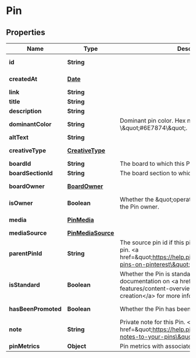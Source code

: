 

# Pin

## Properties

Name | Type | Description | Notes
------------ | ------------- | ------------- | -------------
**id** | **String** |  |  [optional] [readonly]
**createdAt** | [**Date**](Date.md) |  |  [optional] [readonly]
**link** | **String** |  |  [optional]
**title** | **String** |  |  [optional]
**description** | **String** |  |  [optional]
**dominantColor** | **String** | Dominant pin color. Hex number, e.g. \\\&quot;#6E7874\\\&quot;. |  [optional]
**altText** | **String** |  |  [optional]
**creativeType** | [**CreativeType**](CreativeType.md) |  |  [optional] [readonly]
**boardId** | **String** | The board to which this Pin belongs. |  [optional]
**boardSectionId** | **String** | The board section to which this Pin belongs. |  [optional]
**boardOwner** | [**BoardOwner**](BoardOwner.md) |  |  [optional] [readonly]
**isOwner** | **Boolean** | Whether the \&quot;operation user_account\&quot; is the Pin owner. |  [optional] [readonly]
**media** | [**PinMedia**](PinMedia.md) |  |  [optional] [readonly]
**mediaSource** | [**PinMediaSource**](PinMediaSource.md) |  |  [optional]
**parentPinId** | **String** | The source pin id if this pin was saved from another pin. &lt;a href&#x3D;\&quot;https://help.pinterest.com/article/save-pins-on-pinterest\&quot;&gt;Learn more&lt;/a&gt;. |  [optional]
**isStandard** | **Boolean** | Whether the Pin is standard or not. See documentation on &lt;a href&#x3D;\&quot;/docs/api-features/content-overview/\&quot;&gt;Changes to Pin creation&lt;/a&gt; for more information. |  [optional]
**hasBeenPromoted** | **Boolean** | Whether the Pin has been promoted or not. |  [optional] [readonly]
**note** | **String** | Private note for this Pin. &lt;a href&#x3D;\&quot;https://help.pinterest.com/en/article/add-notes-to-your-pins\&quot;&gt;Learn more&lt;/a&gt;. |  [optional]
**pinMetrics** | **Object** | Pin metrics with associated time intervals if any. |  [optional]




